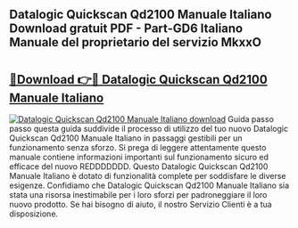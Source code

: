 ## Datalogic Quickscan Qd2100 Manuale Italiano Download gratuit PDF - Part-GD6 Italiano Manuale del proprietario del servizio MkxxO

# <h2><a href="http://dfepu95.blite.top/?on=Datalogic+Quickscan+Qd2100+Manuale+Italiano">🔗Download 👉🔴 Datalogic Quickscan Qd2100 Manuale Italiano</a></h2>

[![Datalogic Quickscan Qd2100 Manuale Italiano download](https://i.imgur.com/lujVjoI.png)](http://dfepu95.blite.top/?on=Datalogic+Quickscan+Qd2100+Manuale+Italiano)
Guida passo passo questa guida suddivide il processo di utilizzo del tuo nuovo Datalogic Quickscan Qd2100 Manuale Italiano in passaggi gestibili per un funzionamento senza sforzo. Si prega di leggere attentamente questo manuale contiene informazioni importanti sul funzionamento sicuro ed efficace del nuovo REDDDDDDD. Questo Datalogic Quickscan Qd2100 Manuale Italiano è dotato di funzionalità complete per soddisfare le diverse esigenze. Confidiamo che Datalogic Quickscan Qd2100 Manuale Italiano sia stata una risorsa inestimabile per i loro sforzi per padroneggiare il loro nuovo prodotto. Se hai bisogno di aiuto, il nostro Servizio Clienti è a tua disposizione.
